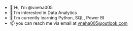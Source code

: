 - 👋 Hi, I’m @vneha005
- 👀 I’m interested in Data Analytics
- 🌱 I’m currently learning Python, SQL, Power BI
- 📫 you can reach me via email at vneha005@outlook.com

<!---
vneha005/vneha005 is a ✨ special ✨ repository because its `README.md` (this file) appears on your GitHub profile.
You can click the Preview link to take a look at your changes.
--->
